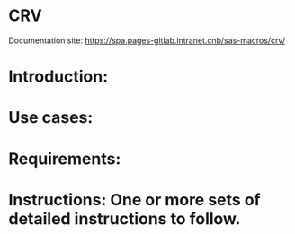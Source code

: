 # CRV 


Documentation site:
https://spa.pages-gitlab.intranet.cnb/sas-macros/crv/

# Introduction: 



# Use cases: 



# Requirements: 



# Instructions: One or more sets of detailed instructions to follow.


